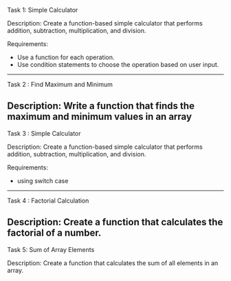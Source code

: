 Task 1: Simple Calculator

Description: Create a function-based simple calculator that performs addition, subtraction, multiplication, and division.

Requirements:
 -  Use a function for each operation.
 -  Use condition statements to choose the operation based on user input.



-----------------------------------------------------------------------------------------------------------------
Task 2 : Find Maximum and Minimum

Description: Write a function that finds the maximum and minimum values in an array
-----------------------------------------------------------------------------------------------------------------


Task 3 : Simple Calculator

Description: Create a function-based simple calculator that performs addition, subtraction, multiplication, and division. 

Requirements:
- using switch case 
-----------------------------------------------------------------------------------------------------------------



Task 4 : Factorial Calculation

Description: Create a function that calculates the factorial of a number.
-----------------------------------------------------------------------------------------------------------------

Task 5: Sum of Array Elements

Description: Create a function that calculates the sum of all elements in an array.